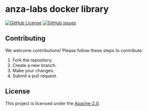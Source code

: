 # anza-labs docker library

[![GitHub License](https://img.shields.io/github/license/anza-labs/docker-library)][license]
[![GitHub issues](https://img.shields.io/github/issues/anza-labs/docker-library)](https://github.com/anza-labs/docker-library/issues)

## Contributing

We welcome contributions! Please follow these steps to contribute:

1. Fork the repository.
2. Create a new branch.
3. Make your changes.
4. Submit a pull request.

## License

This project is licensed under the [Apache-2.0][license].

<!-- Resources -->

[license]: https://github.com/anza-labs/docker-library/blob/main/LICENSE
